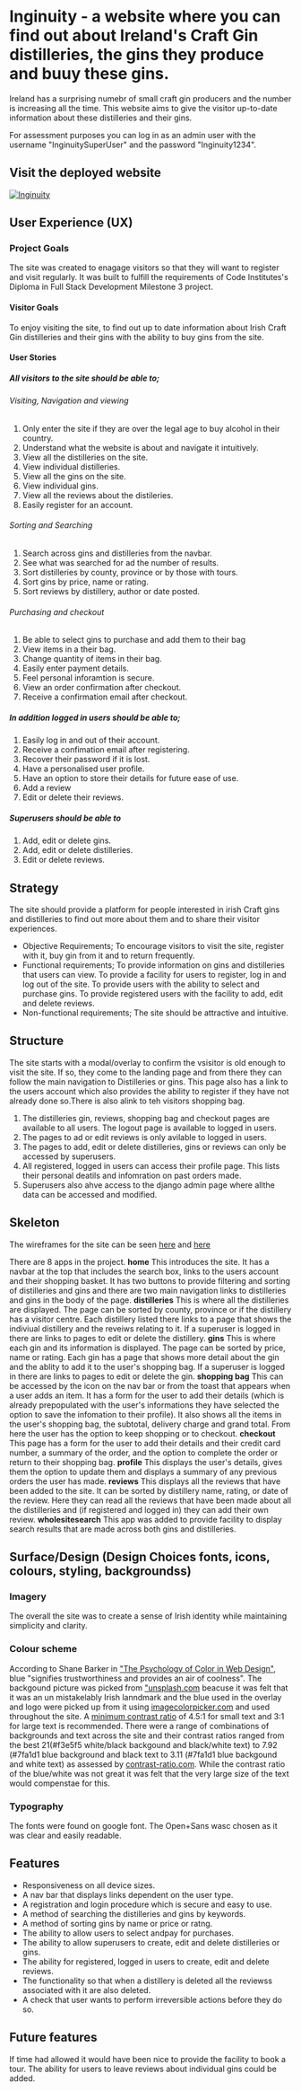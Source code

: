 # **Inginuity - a website where you can find out about Ireland's Craft Gin distilleries, the  gins they produce and buuy these gins.**
Ireland has a surprising numebr of small craft gin producers and the number is increasing all the time. This website aims to give the visitor up-to-date information about these distilleries and their gins.

For assessment purposes you can log in as an admin user with the username "InginuitySuperUser" and the password "Inginuity1234".

## Visit the deployed website
[![Inginuity](static/images/banner.png "Visit the deployed site here")](https://inginuity.herokuapp.com//)

## User Experience (UX)

### Project Goals

The site was created to enagage visitors so that they will want to register and visit regularly. It was built to fulfill the requirements of Code Institutes's Diploma in Full Stack Development Milestone 3 project.

#### Visitor Goals

To enjoy visiting the site, to find out up to date information about Irish Craft Gin distilleries and their gins with the ability to buy gins from the site.

#### User Stories

##### All visitors to the site should be able to; 
###### Visiting, Navigation and viewing
1. Only enter the site if they are over the legal age to buy alcohol in their country.
2. Understand what the website is about and navigate it intuitively.
3. View all the distilleries on the site.
4. View individual distilleries.
5. View all the gins on the site.
6. View individual gins.
7. View all the reviews about the distileries.
8. Easily register for an account.

###### Sorting and Searching
1. Search across gins and distilleries from the navbar.
2. See what was searched for ad the number of results.
3. Sort distilleries by county, province or by those with tours.
4. Sort gins by price, name or rating.
5. Sort reviews by distillery, author or date posted.
 
###### Purchasing and checkout
1. Be able to select gins to purchase and add them to their bag
2. View items in a their bag.
3. Change quantity of items in their bag.
4. Easily enter payment details.
5. Feel personal inforamtion is secure.
6. View an order confirmation after checkout.
7. Receive a confirmation email after checkout.

##### In addition logged in users should be able to;
1. Easily log in and out of their account.
2. Receive a confimation email after registering.
3. Recover their password if it is lost.
4. Have a personalised user profile.
5. Have an option to store their details for future ease of use.
6. Add a review 
7. Edit or delete their reviews.

##### Superusers should be able to
1. Add, edit or delete gins.
2. Add, edit or delete distilleries.
3. Edit or delete reviews.

## Strategy
The site should provide a platform for people interested in irish Craft gins and distilleries to find out more about them and to share their visitor experiences.
- Objective Requirements;         To encourage visitors to visit the site, register with it, buy gin from it and to return frequently.
- Functional requirements; 	    To provide information on gins and distilleries that users can view. To provide a facility for users to register, log in and log out of the site. To provide users with the ability to select and purchase gins. To provide registered users with the facility to add, edit and delete reviews.
- Non-functional requirements; 	The site should be attractive and intuitive.

## Structure
The site starts with a modal/overlay to confirm the vsisitor is old enough to visit the site. If so, they come to the landing page and from there they can follow the main navigation to Distilleries or gins. This page also has a link to the users account which also provides the ability to register if they have not already done so.There is also alink to teh visitors shopping bag.
1. The distilleries gin, reviews, shopping bag and checkout pages are available to all users. The logout page is available to logged in users.
2. The pages to ad or edit reviews is only avilable to logged in users.
3. The pages to add, edit or delete distilleries, gins or reviews can only be accessed by superusers.
4. All registered, logged in users can access their profile page. This lists their personal deatils and infomration on past orders made.
5. Superusers also ahve access to the django admin page where allthe data can be accessed and modified.

## Skeleton

The wireframes for the site can be seen [here]() and [here](static/images/wireframes2.jpg)

There are 8 apps in the project.
**home** This introduces the site. It has a navbar at  the top that includes the search box, links to the users account and their shopping basket. It has two buttons to provide filtering and sorting of distilleries and gins and there are two main navigation links to distilleries and gins in the body of the page.
**distilleries** This is where all the distilleries are displayed. The page can be sorted by county, province or if the distillery has a visitor centre. Each distillery listed there links to a page that shows the indiviual distillery and the reveiws relating to it. If a superuser is logged in there are links to pages to edit or delete the distillery.
**gins** This is where each gin and its information is displayed. The page can be sorted by price, name or rating. Each gin has a page that shows more detail about the gin and the ablity to add it to the user's shopping bag. If a superuser is logged in there are links to pages to edit or delete the gin.
**shopping bag** This can be accessed by the icon on the nav bar or from the toast that appears when a user adds an item. It has a form for the user to add their details (which is already prepopulated with the user's informations they have selected the option to save the infomation to their profile). It also shows all the items in the user's shopping bag, the subtotal, delivery charge and grand total. From here the user has the option to keep shopping or to checkout.
**checkout** This page  has a form for the user to add their details and their credit card number, a summary of the order, and the option to complete the order or return to their shopping bag.
**profile** This  displays the user's details, gives them the option to update them and displays a summary of any previous orders the user has made.
**reviews** This displays all the reviews that have been added to the site. It can be sorted by distillery name, rating, or date of the review. Here they can read all the reviews that have been made about all the distilleries and (if registered and logged in) they can add their own review.
**wholesitesearch** This app was added to provide  facility to display search results that are made across both gins and distilleries.

## Surface/Design (Design Choices fonts, icons, colours, styling, backgroundss)

### Imagery
The overall the site was to create a sense of Irish identity while maintaining simplicity and clarity. 
### Colour scheme
According to Shane Barker in ["The Psychology of Color in Web Design"](https://www.vandelaydesign.com/the-psychology-of-color-in-web-design/), blue "signifies trustworthiness and provides an air of coolness". The backgound picture was picked from ["unsplash.com](https://unsplash.com/) beacuse it was felt that it was an un mistakelably Irish lanndmark and the blue used in the overlay and logo were picked up from it using [imagecolorpicker.com](https://imagecolorpicker.com/) and used throughout the site.
 A [minimum contrast ratio](https://developer.mozilla.org/en-US/docs/Web/Accessibility/Understanding_WCAG/Perceivable/Color_contrast) of 4.5:1 for small text and 3:1 for large text is recommended. There were a range of combinations of backgrounds and text across the site and their contrast ratios ranged from the best 21(#f3e5f5 white/black backgound and black/white text) to 7.92 (#7fa1d1 blue background and black text to 3.11 (#7fa1d1 blue backgound and white text) as assessed by [contrast-ratio.com]("https://contrast-ratio.com/"). While the contrast ratio of the blue/white was not great it was felt that the very large size of the text would compenstae for this.

### Typography
The fonts were found on google font. The Open+Sans wasc chosen as it was clear and easily readable.
## Features
- Responsiveness on all device sizes.
- A nav bar that displays links dependent on the user type.
- A registration and login procedure which is secure and easy to use. 
- A method of searching the distilleries and gins by keywords.
- A method of sorting gins by name or price or ratng.
- The ability to allow users to select andpay for purchases.
- The ability to allow superusers to create, edit and delete distilleries or gins.
- The ability for registered, logged in users to create, edit and delete reviews.
- The functionality so that when a distillery is deleted all the reviewss associated with it are also deleted.
- A check that user wants to perform irreversible actions before they do so.

## Future features
If time had allowed it would have been nice to provide the facility to book a tour.
The ability for users to leave reviews about individual gins could be added.




